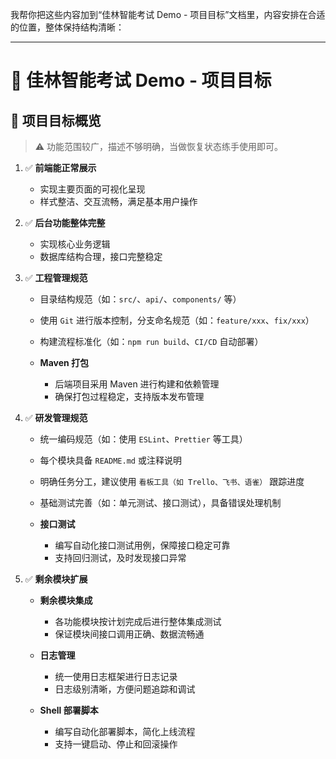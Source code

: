 我帮你把这些内容加到“佳林智能考试 Demo - 项目目标”文档里，内容安排在合适的位置，整体保持结构清晰：

---

# 📘 佳林智能考试 Demo - 项目目标

## 🎯 项目目标概览

> ⚠️ 功能范围较广，描述不够明确，当做恢复状态练手使用即可。

1. ✅ **前端能正常展示**

   * 实现主要页面的可视化呈现
   * 样式整洁、交互流畅，满足基本用户操作

2. ✅ **后台功能整体完整**

   * 实现核心业务逻辑
   * 数据库结构合理，接口完整稳定

3. ✅ **工程管理规范**

   * 目录结构规范（如：`src/`、`api/`、`components/` 等）
   * 使用 `Git` 进行版本控制，分支命名规范（如：`feature/xxx`、`fix/xxx`）
   * 构建流程标准化（如：`npm run build`、`CI/CD` 自动部署）
   * **Maven 打包**

     * 后端项目采用 Maven 进行构建和依赖管理
     * 确保打包过程稳定，支持版本发布管理

4. ✅ **研发管理规范**

   * 统一编码规范（如：使用 `ESLint`、`Prettier` 等工具）
   * 每个模块具备 `README.md` 或注释说明
   * 明确任务分工，建议使用 `看板工具（如 Trello、飞书、语雀）` 跟踪进度
   * 基础测试完善（如：单元测试、接口测试），具备错误处理机制
   * **接口测试**

     * 编写自动化接口测试用例，保障接口稳定可靠
     * 支持回归测试，及时发现接口异常

5. ✅ **剩余模块扩展**

   * **剩余模块集成**

     * 各功能模块按计划完成后进行整体集成测试
     * 保证模块间接口调用正确、数据流畅通
   * **日志管理**

     * 统一使用日志框架进行日志记录
     * 日志级别清晰，方便问题追踪和调试
   * **Shell 部署脚本**

     * 编写自动化部署脚本，简化上线流程
     * 支持一键启动、停止和回滚操作
    

       
